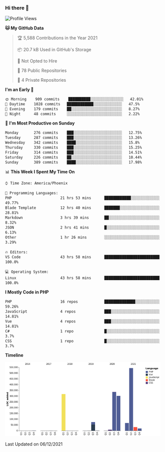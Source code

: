 ### Hi there 👋

<!--START_SECTION:waka-->
![Profile Views](http://img.shields.io/badge/Profile%20Views-0-blue)

**🐱 My GitHub Data** 

> 🏆 5,588 Contributions in the Year 2021
 > 
> 📦 20.7 kB Used in GitHub's Storage 
 > 
> 🚫 Not Opted to Hire
 > 
> 📜 78 Public Repositories 
 > 
> 🔑 4 Private Repositories  
 > 
**I'm an Early 🐤** 

```text
🌞 Morning    909 commits    ██████████░░░░░░░░░░░░░░░   42.01% 
🌆 Daytime    1028 commits   ████████████░░░░░░░░░░░░░   47.5% 
🌃 Evening    179 commits    ██░░░░░░░░░░░░░░░░░░░░░░░   8.27% 
🌙 Night      48 commits     ░░░░░░░░░░░░░░░░░░░░░░░░░   2.22%

```
📅 **I'm Most Productive on Sunday** 

```text
Monday       276 commits    ███░░░░░░░░░░░░░░░░░░░░░░   12.75% 
Tuesday      287 commits    ███░░░░░░░░░░░░░░░░░░░░░░   13.26% 
Wednesday    342 commits    ████░░░░░░░░░░░░░░░░░░░░░   15.8% 
Thursday     330 commits    ███░░░░░░░░░░░░░░░░░░░░░░   15.25% 
Friday       314 commits    ███░░░░░░░░░░░░░░░░░░░░░░   14.51% 
Saturday     226 commits    ██░░░░░░░░░░░░░░░░░░░░░░░   10.44% 
Sunday       389 commits    ████░░░░░░░░░░░░░░░░░░░░░   17.98%

```


📊 **This Week I Spent My Time On** 

```text
⌚︎ Time Zone: America/Phoenix

💬 Programming Languages: 
PHP                      21 hrs 53 mins      ████████████░░░░░░░░░░░░░   49.77% 
Blade Template           12 hrs 40 mins      ███████░░░░░░░░░░░░░░░░░░   28.81% 
Markdown                 3 hrs 39 mins       ██░░░░░░░░░░░░░░░░░░░░░░░   8.32% 
JSON                     2 hrs 41 mins       █░░░░░░░░░░░░░░░░░░░░░░░░   6.13% 
Other                    1 hr 26 mins        ░░░░░░░░░░░░░░░░░░░░░░░░░   3.29%

🔥 Editors: 
VS Code                  43 hrs 58 mins      █████████████████████████   100.0%

💻 Operating System: 
Linux                    43 hrs 58 mins      █████████████████████████   100.0%

```

**I Mostly Code in PHP** 

```text
PHP                      16 repos            ██████████████░░░░░░░░░░░   59.26% 
JavaScript               4 repos             ███░░░░░░░░░░░░░░░░░░░░░░   14.81% 
Vue                      4 repos             ███░░░░░░░░░░░░░░░░░░░░░░   14.81% 
C#                       1 repo              █░░░░░░░░░░░░░░░░░░░░░░░░   3.7% 
CSS                      1 repo              █░░░░░░░░░░░░░░░░░░░░░░░░   3.7%

```


**Timeline**

![Chart not found](https://raw.githubusercontent.com/mikebronner/mikebronner/master/charts/bar_graph.png) 


 Last Updated on 06/12/2021
<!--END_SECTION:waka-->

<!--
**mikebronner/mikebronner** is a ✨ _special_ ✨ repository because its `README.md` (this file) appears on your GitHub profile.

Here are some ideas to get you started:

- 🔭 I’m currently working on ...
- 🌱 I’m currently learning ...
- 👯 I’m looking to collaborate on ...
- 🤔 I’m looking for help with ...
- 💬 Ask me about ...
- 📫 How to reach me: ...
- 😄 Pronouns: ...
- ⚡ Fun fact: ...
-->
